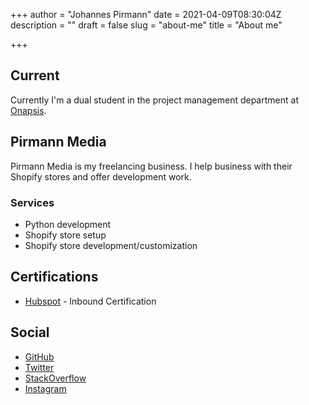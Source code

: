 +++
author = "Johannes Pirmann"
date = 2021-04-09T08:30:04Z
description = ""
draft = false
slug = "about-me"
title = "About me"

+++


## Current

Currently I'm a dual student in the project management department at [Onapsis](https://onapsis.com).

## Pirmann Media

Pirmann Media is my freelancing business. I help business with their Shopify stores and offer development work.

### Services

* Python development
* Shopify store setup
* Shopify store development/customization

## Certifications

* [Hubspot](https://www.hubspot.com/) - Inbound Certification

## Social

* [GitHub](https://github.com/johannes-pirmann/)
* [Twitter](https://twitter.com/PirmannJohannes)
* [StackOverflow](https://stackoverflow.com/users/7826531/johannes-pirmann)
* [Instagram](https://www.instagram.com/johannes_pirmann/)

